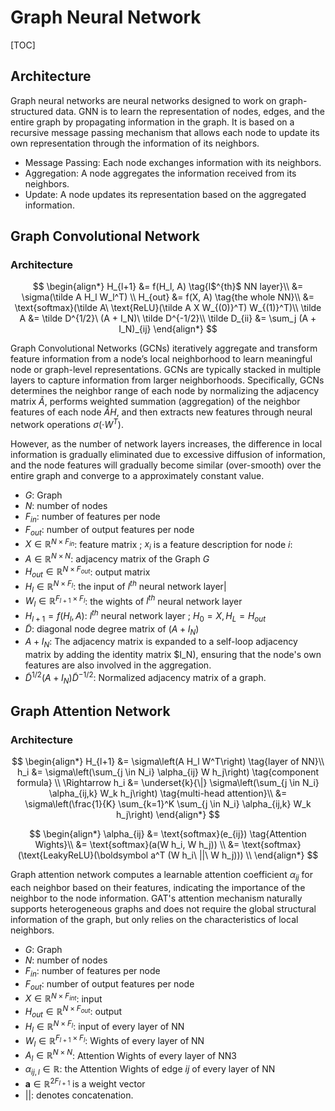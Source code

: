 # Graph Neural Network

[TOC]

## Architecture

Graph neural networks are neural networks designed to work on graph-structured data. GNN is to learn the representation of nodes, edges, and the entire graph by propagating information in the graph. It is based on a recursive message passing mechanism that allows each node to update its own representation through the information of its neighbors.

- Message Passing: Each node exchanges information with its neighbors.
- Aggregation: A node aggregates the information received from its neighbors.
- Update: A node updates its representation based on the aggregated information.

## Graph Convolutional Network

### Architecture

$$
\begin{align*}
  H_{l+1} 
  &= f(H_l, A)   \tag{l$^{th}$ NN layer}\\
  &= \sigma(\tilde A H_l W_l^T)  \\
  H_{out} 
  &= f(X, A)   \tag{the whole NN}\\
  &= \text{softmax}(\tilde A\ \text{ReLU}(\tilde A X W_{(0)}^T) W_{(1)}^T)\\
  \tilde A &= \tilde D^{1/2}\ (A + I_N)\ \tilde D^{-1/2}\\
  \tilde D_{ii} &= \sum_j (A + I_N)_{ij} 
\end{align*}
$$

Graph Convolutional Networks (GCNs) iteratively aggregate and transform feature information from a node’s local neighborhood to learn meaningful node or graph-level representations. GCNs are typically stacked in multiple layers to capture information from larger neighborhoods. Specifically, GCNs determines the neighbor range of each node by normalizing the adjacency matrix $\tilde A$, performs weighted summation (aggregation) of the neighbor features of each node $\tilde A H$, and then extracts new features through neural network operations $\sigma(\cdot W^T)$.

However, as the number of network layers increases, the difference in local information is gradually eliminated due to excessive diffusion of information, and the node features will gradually become similar (over-smooth) over the entire graph and converge to a approximately constant value.

- $G$: Graph
- $N$: number of nodes
- $F_{in}$: number of features per node
- $F_{out}$: number of output features per node
- $X \in \mathbb R^{N×F_{in}}$: feature matrix ; $x_i$ is a feature description for node $i$: 
- $A \in \mathbb R^{N×N}$: adjacency matrix of the Graph $G$
- $H_{out} \in \mathbb R^{N×F_{out}}$: output matrix
- $H_l \in \mathbb R^{N×F_{l}}$: the input of $l^{th}$ neural network layer|
- $W_l \in \mathbb R^{F_{l+1}×F_{l}}$: the wights of $l^{th}$ neural network layer
- $H_{l+1} = f(H_l, A)$: $l^{th}$ neural network layer ; $H_0 = X, H_L = H_{out}$
- $\tilde D$: diagonal node degree matrix of $(A + I_N)$
- $A + I_N$: The adjacency matrix is expanded to a self-loop adjacency matrix by adding the identity matrix $I_N), ensuring that the node's own features are also involved in the aggregation.
- $\tilde D^{1/2} (A + I_N) \tilde D^{-1/2}$: Normalized adjacency matrix of a graph. 

## Graph Attention Network

### Architecture

$$
\begin{align*}
H_{l+1} &= \sigma\left(A H_l W^T\right)   \tag{layer of NN}\\
h_i &= \sigma\left(\sum_{j \in N_i} \alpha_{ij} W h_j\right)  \tag{component formula} \\
\Rightarrow h_i &= \underset{k}{\|} \sigma\left(\sum_{j \in N_i} \alpha_{ij,k} W_k h_j\right)  \tag{multi-head attention}\\
&= \sigma\left(\frac{1}{K} \sum_{k=1}^K \sum_{j \in N_i} \alpha_{ij,k} W_k h_j\right)
\end{align*}
$$

$$
\begin{align*}
  \alpha_{ij} 
  &= \text{softmax}(e_{ij})  \tag{Attention Wights}\\
  &= \text{softmax}(a(W h_i, W h_j))  \\
  &= \text{softmax}(\text{LeakyReLU}(\boldsymbol a^T (W h_i\ ||\ W h_j)))  \\
\end{align*}
$$

Graph attention network computes a learnable attention coefficient $\alpha_{ij}$ for each neighbor based on their features, indicating the importance of the neighbor to the node information. GAT's attention mechanism naturally supports heterogeneous graphs and does not require the global structural information of the graph, but only relies on the characteristics of local neighbors.

- $G$: Graph
- $N$: number of nodes
- $F_{in}$: number of features per node
- $F_{out}$: number of output features per node
- $X \in \mathbb R^{N \times F_{int}}$: input
- $H_{out} \in \mathbb R^{N \times F_{out}}$: output
- $H_{l} \in \mathbb R^{N \times F_{l}}$: input of every layer of NN
- $W_{l} \in \mathbb R^{F_{l+1} \times F_{l}}$: Wights of every layer of NN
- $A_{l} \in \mathbb R^{N \times N}$: Attention Wights of every layer of NN3
- $\alpha_{ij,l} \in \mathbb R$: the Attention Wights of edge $ij$ of every layer of NN
- $\boldsymbol a \in \mathbb R^{2 F_{l+1}}$ is a weight vector
- $||$: denotes concatenation.
